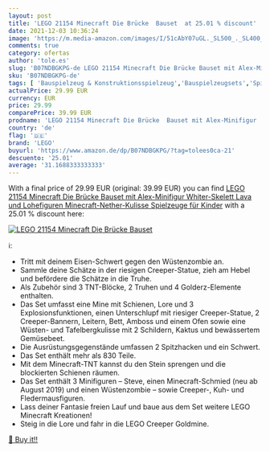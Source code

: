 ```yaml
---
layout: post
title: 'LEGO 21154 Minecraft Die Brücke  Bauset  at 25.01 % discount'
date: 2021-12-03 10:36:24
image: 'https://m.media-amazon.com/images/I/51cAbY07uGL._SL500_._SL400_.jpg'
comments: true
category: ofertas
author: 'tole.es'
slug: 'B07NDBGKPG-de LEGO 21154 Minecraft Die Brücke Bauset mit Alex-Minifigur...'
sku: 'B07NDBGKPG-de'
tags: [ 'Bauspielzeug & Konstruktionsspielzeug','Bauspielzeugsets','Spielzeug','lego', ]
actualPrice: 29.99 EUR
currency: EUR
price: 29.99
comparePrice: 39.99 EUR
prodname: 'LEGO 21154 Minecraft Die Brücke  Bauset mit Alex-Minifigur  Whiter-Skelett  Lava und Lohefiguren  Minecraft-Nether-Kulisse  Spielzeuge für Kinder'
country: 'de'
flag: '🇩🇪'
brand: 'LEGO'
buyurl: 'https://www.amazon.de/dp/B07NDBGKPG/?tag=tolees0ca-21'
descuento: '25.01'
average: '31.1688333333333'
---
```


With a final price of 29.99 EUR (original: 39.99 EUR) you can find [LEGO 21154 Minecraft Die Brücke  Bauset mit Alex-Minifigur  Whiter-Skelett  Lava und Lohefiguren  Minecraft-Nether-Kulisse  Spielzeuge für Kinder](https://www.amazon.de/dp/B07NDBGKPG/?tag=tolees0ca-21) with a  25.01 % discount here:

[![LEGO 21154 Minecraft Die Brücke  Bauset ](https://m.media-amazon.com/images/I/51cAbY07uGL._SL500_._SL400_.jpg)](https://www.amazon.de/dp/B07NDBGKPG/?tag=tolees0ca-21)

ℹ️:

- Tritt mit deinem Eisen-Schwert gegen den Wüstenzombie an.
- Sammle deine Schätze in der riesigen Creeper-Statue, zieh am Hebel und befördere die Schätze in die Truhe.
- Als Zubehör sind 3 TNT-Blöcke, 2 Truhen und 4 Golderz-Elemente enthalten.
- Das Set umfasst eine Mine mit Schienen, Lore und 3 Explosionsfunktionen, einen Unterschlupf mit riesiger Creeper-Statue, 2 Creeper-Bannern, Leitern, Bett, Amboss und einem Ofen sowie eine Wüsten- und Tafelbergkulisse mit 2 Schildern, Kaktus und bewässertem Gemüsebeet.
- Die Ausrüstungsgegenstände umfassen 2 Spitzhacken und ein Schwert.
- Das Set enthält mehr als 830 Teile.
- Mit dem Minecraft-TNT kannst du den Stein sprengen und die blockierten Schienen räumen.
- Das Set enthält 3 Minifiguren – Steve, einen Minecraft-Schmied (neu ab August 2019) und einen Wüstenzombie – sowie Creeper-, Kuh- und Fledermausfiguren.
- Lass deiner Fantasie freien Lauf und baue aus dem Set weitere LEGO Minecraft Kreationen!
- Steig in die Lore und fahr in die LEGO Creeper Goldmine.

[🛒 Buy it!!](https://www.amazon.de/dp/B07NDBGKPG/?tag=tolees0ca-21)
